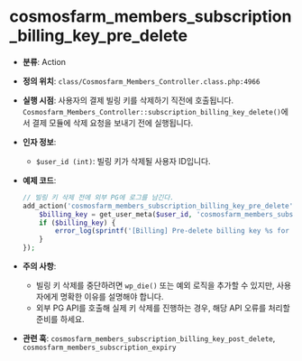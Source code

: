 ﻿# cosmosfarm_members_subscription_billing_key_pre_delete

- **분류**: Action
- **정의 위치**: `class/Cosmosfarm_Members_Controller.class.php:4966`
- **실행 시점**: 사용자의 결제 빌링 키를 삭제하기 직전에 호출됩니다. `Cosmosfarm_Members_Controller::subscription_billing_key_delete()`에서 결제 모듈에 삭제 요청을 보내기 전에 실행됩니다.
- **인자 정보**:
  - `$user_id (int)`: 빌링 키가 삭제될 사용자 ID입니다.
- **예제 코드**:

  ```php
  // 빌링 키 삭제 전에 외부 PG에 로그를 남긴다.
  add_action('cosmosfarm_members_subscription_billing_key_pre_delete', function ($user_id) {
      $billing_key = get_user_meta($user_id, 'cosmosfarm_members_subscription_billing_key', true);
      if ($billing_key) {
          error_log(sprintf('[Billing] Pre-delete billing key %s for user #%d', $billing_key, $user_id));
      }
  });
  ```
- **주의 사항**:
  - 빌링 키 삭제를 중단하려면 `wp_die()` 또는 예외 로직을 추가할 수 있지만, 사용자에게 명확한 이유를 설명해야 합니다.
  - 외부 PG API를 호출해 실제 키 삭제를 진행하는 경우, 해당 API 오류를 처리할 준비를 하세요.
- **관련 훅**: `cosmosfarm_members_subscription_billing_key_post_delete`, `cosmosfarm_members_subscription_expiry`
